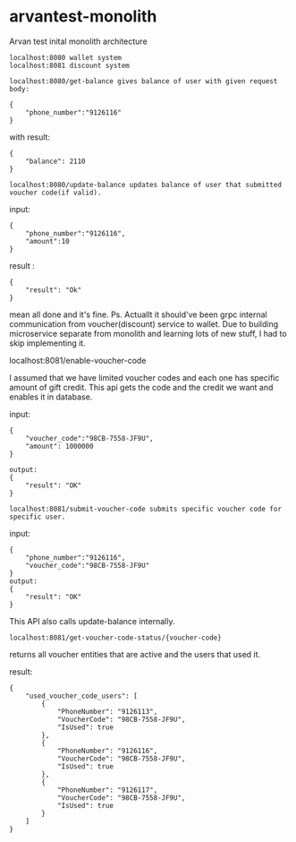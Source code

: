 # arvantest-monolith
Arvan test inital monolith architecture

```
localhost:8080 wallet system
localhost:8081 discount system
```

```
localhost:8080/get-balance gives balance of user with given request body:

{
	"phone_number":"9126116"
}
```
with result:
```
{
    "balance": 2110
}
```
```
localhost:8080/update-balance updates balance of user that submitted voucher code(if valid).
```
input:

```
{
	"phone_number":"9126116",
	"amount":10
}
```

result :
```
{
    "result": "Ok"
}
```
mean all done and it's fine.
Ps. Actuallt it should've been grpc internal communication from voucher(discount) service to wallet. Due to building microservice separate from monolith and learning lots of new stuff, I had to skip implementing it.

localhost:8081/enable-voucher-code

I assumed that we have limited voucher codes and each one has specific amount of gift credit. This  api gets the code and the credit we want and enables it in database.

input:

```
{
	"voucher_code":"98CB-7558-JF9U",
	"amount": 1000000
}

output:
{
    "result": "OK"
}
```

```
localhost:8081/submit-voucher-code submits specific voucher code for specific user. 
```
input:
```
{
	"phone_number":"9126116",
	"voucher_code":"98CB-7558-JF9U"
}
output:
{
    "result": "OK"
}
```

This API also calls update-balance internally.
```
localhost:8081/get-voucher-code-status/{voucher-code}
```

returns all voucher entities that are active and the users that used it.

result:
```
{
    "used_voucher_code_users": [
        {
            "PhoneNumber": "9126113",
            "VoucherCode": "98CB-7558-JF9U",
            "IsUsed": true
        },
        {
            "PhoneNumber": "9126116",
            "VoucherCode": "98CB-7558-JF9U",
            "IsUsed": true
        },
        {
            "PhoneNumber": "9126117",
            "VoucherCode": "98CB-7558-JF9U",
            "IsUsed": true
        }
    ]
}
```


